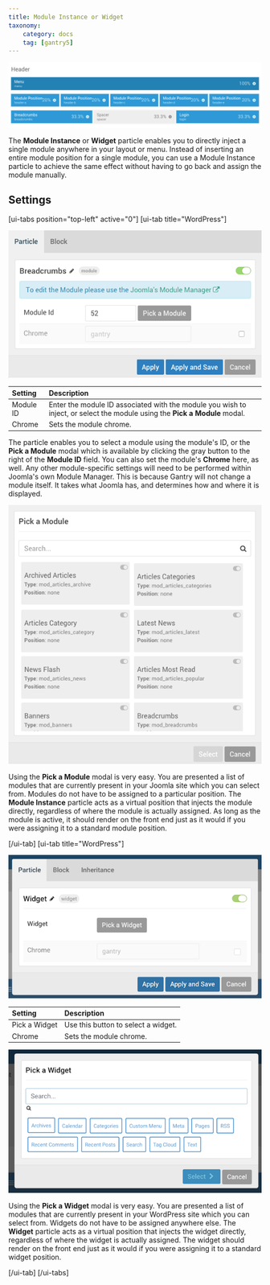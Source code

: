```yaml
---
title: Module Instance or Widget
taxonomy:
    category: docs
    tag: [gantry5]
---
```


![Module Instance](module_instance_3.png?classes=shadow,border)

The **Module Instance** or **Widget** particle enables you to directly inject a single module anywhere in your layout or menu. Instead of inserting an entire module position for a single module, you can use a Module Instance particle to achieve the same effect without having to go back and assign the module manually.

Settings
-----

[ui-tabs position="top-left" active="0"]
[ui-tab title="WordPress"]

![Module Instance](module_instance_2.png?classes=shadow,border)

| Setting   | Description                                                                                                                |
| :------   | :----------------------------------                                                                                        |
| Module ID | Enter the module ID associated with the module you wish to inject, or select the module using the **Pick a Module** modal. |
| Chrome    | Sets the module chrome.                                                                                                    |

The particle enables you to select a module using the module's ID, or the **Pick a Module** modal which is available by clicking the gray button to the right of the **Module ID** field. You can also set the module's **Chrome** here, as well. Any other module-specific settings will need to be performed within Joomla's own Module Manager. This is because Gantry will not change a module itself. It takes what Joomla has, and determines how and where it is displayed.

![Module Instance](module_instance_1.png?classes=shadow,border)

Using the **Pick a Module** modal is very easy. You are presented a list of modules that are currently present in your Joomla site which you can select from. Modules do not have to be assigned to a particular position. The **Module Instance** particle acts as a virtual position that injects the module directly, regardless of where the module is actually assigned. As long as the module is active, it should render on the front end just as it would if you were assigning it to a standard module position.

[/ui-tab]
[ui-tab title="WordPress"]

![Widget](widget_1.png?classes=shadow,border)

| Setting       | Description                         |
| :------       | :---------------------------------- |
| Pick a Widget | Use this button to select a widget. |
| Chrome        | Sets the module chrome.             |

![Widget](widget_2.png?classes=shadow,border)

Using the **Pick a Widget** modal is very easy. You are presented a list of modules that are currently present in your WordPress site which you can select from. Widgets do not have to be assigned anywhere else. The **Widget** particle acts as a virtual position that injects the widget directly, regardless of where the widget is actually assigned. The widget should render on the front end just as it would if you were assigning it to a standard widget position.

[/ui-tab]
[/ui-tabs]
